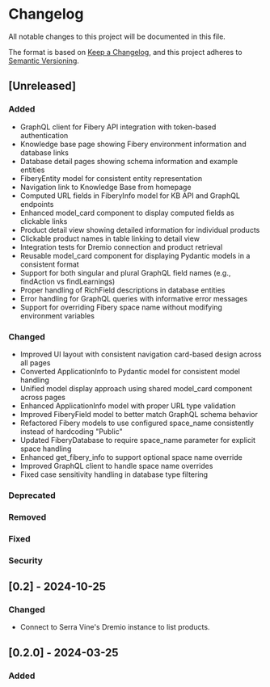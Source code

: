 # Changelog

All notable changes to this project will be documented in this file.

The format is based on [Keep a Changelog](https://keepachangelog.com/en/1.0.0/),
and this project adheres to [Semantic Versioning](https://semver.org/spec/v2.0.0.html).

## [Unreleased]

### Added

- GraphQL client for Fibery API integration with token-based authentication
- Knowledge base page showing Fibery environment information and database links
- Database detail pages showing schema information and example entities
- FiberyEntity model for consistent entity representation
- Navigation link to Knowledge Base from homepage
- Computed URL fields in FiberyInfo model for KB API and GraphQL endpoints
- Enhanced model_card component to display computed fields as clickable links
- Product detail view showing detailed information for individual products
- Clickable product names in table linking to detail view
- Integration tests for Dremio connection and product retrieval
- Reusable model_card component for displaying Pydantic models in a consistent format
- Support for both singular and plural GraphQL field names (e.g., findAction vs findLearnings)
- Proper handling of RichField descriptions in database entities
- Error handling for GraphQL queries with informative error messages
- Support for overriding Fibery space name without modifying environment variables

### Changed

- Improved UI layout with consistent navigation card-based design across all pages
- Converted ApplicationInfo to Pydantic model for consistent model handling
- Unified model display approach using shared model_card component across pages
- Enhanced ApplicationInfo model with proper URL type validation
- Improved FiberyField model to better match GraphQL schema behavior
- Refactored Fibery models to use configured space_name consistently instead of hardcoding "Public"
- Updated FiberyDatabase to require space_name parameter for explicit space handling
- Enhanced get_fibery_info to support optional space name override
- Improved GraphQL client to handle space name overrides
- Fixed case sensitivity handling in database type filtering

### Deprecated

### Removed

### Fixed

### Security

## [0.2] - 2024-10-25

### Changed

- Connect to Serra Vine's Dremio instance to list products.

## [0.2.0] - 2024-03-25

### Added
